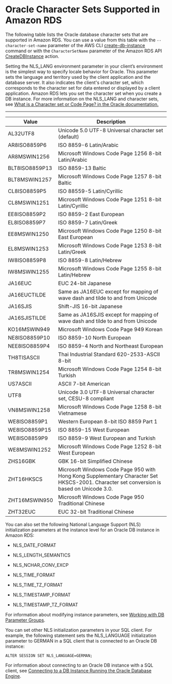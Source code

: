 # Oracle Character Sets Supported in Amazon RDS<a name="Appendix.OracleCharacterSets"></a>

 The following table lists the Oracle database character sets that are supported in Amazon RDS\. You can use a value from this table with the `--character-set-name` parameter of the AWS CLI [create\-db\-instance](http://docs.aws.amazon.com/cli/latest/reference/rds/create-db-instance.html) command or with the `CharacterSetName` parameter of the Amazon RDS API [CreateDBInstance](http://docs.aws.amazon.com/AmazonRDS/latest/APIReference/API_CreateDBInstance.html) action\. 

Setting the NLS\_LANG environment parameter in your client’s environment is the simplest way to specify locale behavior for Oracle\. This parameter sets the language and territory used by the client application and the database server\. It also indicates the client's character set, which corresponds to the character set for data entered or displayed by a client application\. Amazon RDS lets you set the character set when you create a DB instance\. For more information on the NLS\_LANG and character sets, see [What is a Character set or Code Page? in the Oracle documentation\.](http://www.oracle.com/technetwork/database/database-technologies/globalization/nls-lang-099431.html#_Toc110410570)


****  

| Value | Description | 
| --- | --- | 
|  AL32UTF8  |  Unicode 5\.0 UTF\-8 Universal character set \(default\)  | 
|  AR8ISO8859P6  |  ISO 8859\-6 Latin/Arabic  | 
|  AR8MSWIN1256  |  Microsoft Windows Code Page 1256 8\-bit Latin/Arabic  | 
|  BLT8ISO8859P13  |  ISO 8859\-13 Baltic  | 
|  BLT8MSWIN1257  |  Microsoft Windows Code Page 1257 8\-bit Baltic  | 
|  CL8ISO8859P5  |  ISO 88559\-5 Latin/Cyrillic  | 
|  CL8MSWIN1251  |  Microsoft Windows Code Page 1251 8\-bit Latin/Cyrillic  | 
|  EE8ISO8859P2  |  ISO 8859\-2 East European  | 
|  EL8ISO8859P7  |  ISO 8859\-7 Latin/Greek  | 
|  EE8MSWIN1250  |  Microsoft Windows Code Page 1250 8\-bit East European  | 
|  EL8MSWIN1253  |  Microsoft Windows Code Page 1253 8\-bit Latin/Greek  | 
|  IW8ISO8859P8  |  ISO 8859\-8 Latin/Hebrew  | 
|  IW8MSWIN1255  |  Microsoft Windows Code Page 1255 8\-bit Latin/Hebrew  | 
|  JA16EUC  |  EUC 24\-bit Japanese  | 
|  JA16EUCTILDE  |  Same as JA16EUC except for mapping of wave dash and tilde to and from Unicode  | 
|  JA16SJIS  |  Shift\-JIS 16\-bit Japanese  | 
|  JA16SJISTILDE  |  Same as JA16SJIS except for mapping of wave dash and tilde to and from Unicode  | 
|  KO16MSWIN949  |  Microsoft Windows Code Page 949 Korean  | 
|  NE8ISO8859P10  |  ISO 8859\-10 North European  | 
|  NEE8ISO8859P4  |  ISO 8859\-4 North and Northeast European  | 
|  TH8TISASCII  |  Thai Industrial Standard 620\-2533\-ASCII 8\-bit  | 
|  TR8MSWIN1254  |  Microsoft Windows Code Page 1254 8\-bit Turkish  | 
|  US7ASCII  |  ASCII 7\-bit American  | 
|  UTF8  |  Unicode 3\.0 UTF\-8 Universal character set, CESU\-8 compliant  | 
|  VN8MSWIN1258  |  Microsoft Windows Code Page 1258 8\-bit Vietnamese  | 
|  WE8ISO8859P1  |  Western European 8\-bit ISO 8859 Part 1  | 
|  WE8ISO8859P15  |  ISO 8859\-15 West European  | 
|  WE8ISO8859P9  |  ISO 8859\-9 West European and Turkish  | 
|  WE8MSWIN1252  |  Microsoft Windows Code Page 1252 8\-bit West European  | 
|  ZHS16GBK  |  GBK 16\-bit Simplified Chinese  | 
|  ZHT16HKSCS  |  Microsoft Windows Code Page 950 with Hong Kong Supplementary Character Set HKSCS\-2001\. Character set conversion is based on Unicode 3\.0\.  | 
|  ZHT16MSWIN950  |  Microsoft Windows Code Page 950 Traditional Chinese  | 
|  ZHT32EUC  |  EUC 32\-bit Traditional Chinese  | 

You can also set the following National Language Support \(NLS\) initialization parameters at the instance level for an Oracle DB instance in Amazon RDS:

+ NLS\_DATE\_FORMAT

+ NLS\_LENGTH\_SEMANTICS

+ NLS\_NCHAR\_CONV\_EXCP

+ NLS\_TIME\_FORMAT

+ NLS\_TIME\_TZ\_FORMAT

+ NLS\_TIMESTAMP\_FORMAT

+ NLS\_TIMESTAMP\_TZ\_FORMAT

For information about modifying instance parameters, see [Working with DB Parameter Groups](USER_WorkingWithParamGroups.md)\.

You can set other NLS initialization parameters in your SQL client\. For example, the following statement sets the NLS\_LANGUAGE initialization parameter to GERMAN in a SQL client that is connected to an Oracle DB instance: 

```
ALTER SESSION SET NLS_LANGUAGE=GERMAN;		
```

For information about connecting to an Oracle DB instance with a SQL client, see [Connecting to a DB Instance Running the Oracle Database Engine](USER_ConnectToOracleInstance.md)\.